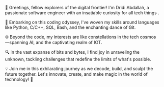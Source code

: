 👋 Greetings, fellow explorers of the digital frontier! I'm Dridi Abdallah, a passionate software engineer with an insatiable curiosity for all tech things .

🚀 Embarking on this coding odyssey, I've woven my skills around languages like Python, C/C++, SQL, Bash, and the enchanting dance of Git.

🌐 Beyond the code, my interests are like constellations in the tech cosmos—spanning AI, and the captivating realm of IOT.

🔍 In the vast expanse of bits and bytes, I find joy in unraveling the unknown, tackling challenges that redefine the limits of what's possible.

💡 Join me in this exhilarating journey as we decode, build, and sculpt the future together. Let's innovate, create, and make magic in the world of technology! 🌟
